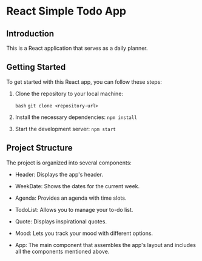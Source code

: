 # React Simple Todo App

## Introduction

This is a React application that serves as a daily planner. 

## Getting Started

To get started with this React app, you can follow these steps:

1. Clone the repository to your local machine:

   ```bash```
   ```git clone <repository-url>```

2. Install the necessary dependencies:
    ```npm install```

3. Start the development server:
    ```npm start```

## Project Structure

The project is organized into several components:

- Header: Displays the app's header.

- WeekDate: Shows the dates for the current week.

- Agenda: Provides an agenda with time slots.

- TodoList: Allows you to manage your to-do list.

- Quote: Displays inspirational quotes.

- Mood: Lets you track your mood with different options.

- App: The main component that assembles the app's layout and includes all the components mentioned above.



